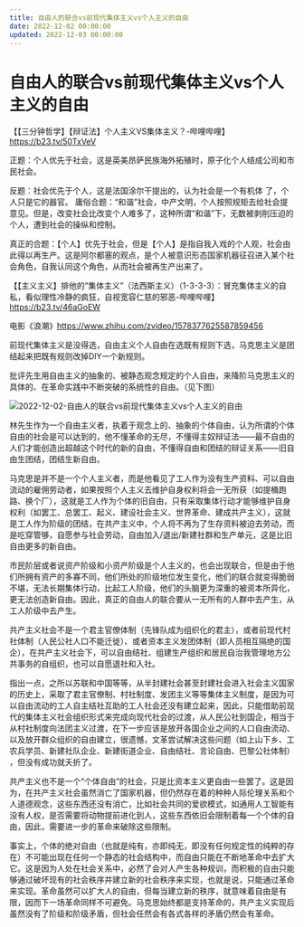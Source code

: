 ```yaml
---
title: 自由人的联合vs前现代集体主义vs个人主义的自由
date: 2022-12-02 00:00:00
updated: 2022-12-03 00:00:00
---
```


# 自由人的联合vs前现代集体主义vs个人主义的自由

【【三分钟哲学】【辩证法】个人主义VS集体主义？-哔哩哔哩】 https://b23.tv/50TxVeV

正题：个人优先于社会，这是英美昂萨民族海外拓殖时，原子化个人结成公司和市民社会。

反题：社会优先于个人，这是法国涂尔干提出的，认为社会是一个有机体 了，个人只是它的器官。
庸俗合题：“和谐”社会，中产文明，个人按照规矩去给社会提意见。但是，改变社会比改变个人难多了，这种所谓“和谐”下，无数被剥削压迫的个人，遭到社会的操纵和控制。

真正的合题：【个人】优先于社会，但是【个人】是指自我入戏的个人观，社会由此得以再生产。这是阿尔都塞的观点，是个人被意识形态国家机器征召进入某个社会角色，自我认同这个角色，从而社会被再生产出来了。

【【主义主义】排他的“集体主义”（法西斯主义）（1-3-3-3）：冒充集体主义的自私，看似理性冷静的疯狂，自视宽容仁慈的邪恶-哔哩哔哩】 https://b23.tv/46aGoEW

电影《浪潮》https://www.zhihu.com/zvideo/1578377625587859456

前现代集体主义是没得选，自由主义个人自由在选既有规则下选，马克思主义是团结起来把既有规则改掉DIY一个新规则。

批评先生用自由主义的抽象的、被静态观念规定的个人自由，来降阶马克思主义的具体的、在革命实践中不断突破的系统性的自由。（见下图）

![2022-12-02-自由人的联合vs前现代集体主义vs个人主义的自由](assets/2022-12-02-自由人的联合vs前现代集体主义vs个人主义的自由.jpeg)

林先生作为一个自由主义者，执着于观念上的、抽象的个体自由，认为所谓的个体自由的社会是可以达到的，他不懂革命的无尽，不懂得主奴辩证法——最不自由的人们才能创造出超越这个时代的新的自由，不懂得自由和团结的辩证关系——旧自由生团结，团结生新自由。

马克思是并不是一个个人主义者，而是他看见了工人作为没有生产资料、可以自由流动的雇佣劳动者，如果按照个人主义去维护自身权利将会一无所获（如提桶跑路、换个厂），这就是工人作为个体的旧自由，只有采取集体行动才能够维护自身权利（如罢工、总罢工、起义、建设社会主义、世界革命、建成共产主义），这就是工人作为阶级的团结，在共产主义中，个人将不再为了生存资料被迫去劳动，而是吃穿管够，自愿参与社会劳动，自由加入/退出/新建社群和生产单元，这是比旧自由更多的新自由。

市民阶层或者说资产阶级和小资产阶级是个人主义的，也会出现联合，但是由于他们所拥有资产的多寡不同，他们所处的阶级地位发生变化，他们的联合就变得脆弱不堪，无法长期集体行动，比起工人阶级，他们的头脑更为深重的被资本所异化，更无法创造新自由。因此，真正的自由人的联合要从一无所有的人群中去产生，从工人阶级中去产生。

共产主义社会不是一个君主官僚体制（先锋队成为组织化的君主），或者前现代村社体制（人民公社人口不能迁徙）、或者资本主义发团体制（即人员相互隔绝的国企），在共产主义社会下，可以自由结社、组建生产组织和居民自治我管理地方公共事务的自组织，也可以自愿退社和入社。

指出一点，之所以苏联和中国等等，从半封建社会甚至封建社会进入社会主义国家的历史上，采取了君主官僚制、村社制度、发团主义等等集体主义制度，是因为可以自由流动的工人自主结社互助的工人社会还没有建立起来，因此，只能借助前现代的集体主义社会组织形式来完成向现代社会的过渡，从人民公社到国企，相当于从村社制度向法团主义过渡，在下一步应该是放开各国企业之间的人口自由流动、以及放开群众组织的自由建立，很遗憾，文革尝试解决这些问题（如上山下乡、工农兵学员、新建社队企业、新建街道企业、自由结社、言论自由、巴黎公社体制） ，但没有成功就夭折了。

共产主义也不是一个“个体自由”的社会，只是比资本主义更自由一些罢了。这是因为，在共产主义社会虽然消亡了国家机器，但仍然存在着的种种人际伦理关系和个人道德观念，这些东西还没有消亡，比如社会共同的爱欲模式，如通用人工智能有没有人权，是否需要将动物提前进化到人，这些东西依旧会限制着每一个个体的自由，因此，需要进一步的革命来破除这些限制。

事实上，个体的绝对自由（也就是纯有，亦即纯无，即没有任何规定性的纯粹的存在）不可能出现在任何一个静态的社会结构中，而自由只能在不断地革命中去扩大它。这是因为人处在社会关系中，必然了会对人产生各种规训，而积极的自由只能够通过破坏现有的社会秩序并建立新的社会秩序来实现，也就是说，只能通过革命来实现。革命虽然可以扩大人的自由，但每当建立新的秩序，就意味着自由是有限，因而下一场革命同样不可避免。马克思始终都是支持革命的，共产主义实现后虽然没有了阶级和阶级矛盾，但社会任然会有各式各样的矛盾仍然会有革命。

